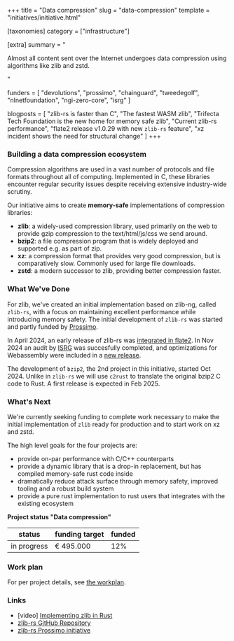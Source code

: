 +++
title = "Data compression"
slug = "data-compression"
template = "initiatives/initiative.html"

[taxonomies]
category = ["infrastructure"]

[extra]
summary = "<p>Almost all content sent over the Internet undergoes data compression using algorithms like zlib and zstd.</p>"

funders = [
    "devolutions", 
    "prossimo", 
    "chainguard", 
    "tweedegolf", 
    "nlnetfoundation", 
    "ngi-zero-core",
    "isrg"
]

blogposts = [
    "zlib-rs is faster than C",
    "The fastest WASM zlib",
    "Trifecta Tech Foundation is the new home for memory safe zlib",
    "Current zlib-rs performance",
    "flate2 release v1.0.29 with new `zlib-rs` feature",
    "xz incident shows the need for structural change"
]
+++

### Building a data compression ecosystem

Compression algorithms are used in a vast number of protocols and file formats throughout all of computing. Implemented in C, these libraries encounter regular security issues despite receiving extensive industry-wide scrutiny.

Our initiative aims to create **memory-safe** implementations of compression libraries:

- **zlib**: a widely-used compression library, used primarily on the web to provide gzip compression to the text/html/js/css we send around.
- **bzip2**: a file compression program that is widely deployed and supported e.g. as part of zip.
- **xz**: a compression format that provides very good compression, but is comparatively slow. Commonly used for large file downloads.
- **zstd**: a modern successor to zlib, providing better compression faster. 

### What We've Done

For zlib, we've created an initial implementation based on zlib-ng, called `zlib-rs`, with a focus on maintaining excellent performance while introducing memory safety. The initial development of `zlib-rs` was started and partly funded by [Prossimo](https://www.memorysafety.org/initiative/zlib/).

In April 2024, an early release of zlib-rs was [integrated in flate2](https://github.com/rust-lang/flate2-rs/releases/tag/1.0.29). In Nov 2024 an audit by [ISRG](https://www.abetterinternet.org/) was succesfully completed, and optimizations for Webassembly were included in a [new release](https://github.com/trifectatechfoundation/zlib-rs/releases).

The development of `bzip2`, the 2nd project in this initiative, started Oct 2024. Unlike in `zlib-rs` we will use `c2rust` to translate the original bzip2 C code to Rust. A first release is expected in Feb 2025.

### What's Next

We're currently seeking funding to complete work necessary to make the initial implementation of `zlib` ready for production and to start work on xz and zstd. 

The high level goals for the four projects are:

- provide on-par performance with C/C++ counterparts
- provide a dynamic library that is a drop-in replacement, but has compiled memory-safe rust code inside
- dramatically reduce attack surface through memory safety, improved tooling and a robust build system
- provide a pure rust implementation to rust users that integrates with the existing ecosystem

**Project status "Data compression"**

| status | funding target | funded | 
|---|---|---|
| in progress | &euro; 495.000 | 12% |

### Work plan

For per project details, see [the workplan](/initiatives/workplans/data-compression).

### Links

- [video] [Implementing zlib in Rust](https://www.youtube.com/watch?v=mvzHQdCLkOY&list=PL8Q1w7Ff68DBZZbJt3ie5MUoJV5v2HeA7&index=11)
- [zlib-rs GitHub Repository](https://github.com/memorysafety/zlib-rs/)
- [zlib-rs Prossimo initiative](https://www.memorysafety.org/initiative/zlib/)
